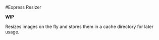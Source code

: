 #Express Resizer

__WIP__

Resizes images on the fly and stores them in a cache directory for later usage.

